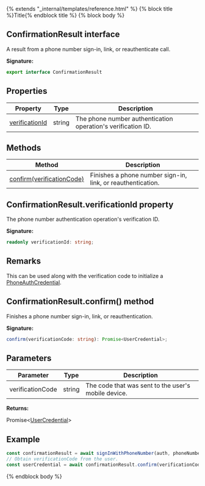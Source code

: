 {% extends "_internal/templates/reference.html" %}
{% block title %}Title{% endblock title %}
{% block body %}

## ConfirmationResult interface

A result from a phone number sign-in, link, or reauthenticate call.

<b>Signature:</b>

```typescript
export interface ConfirmationResult 
```

## Properties

|  Property | Type | Description |
|  --- | --- | --- |
|  [verificationId](./auth-types.confirmationresult.md#confirmationresultverificationid_property) | string | The phone number authentication operation's verification ID. |

## Methods

|  Method | Description |
|  --- | --- |
|  [confirm(verificationCode)](./auth-types.confirmationresult.md#confirmationresultconfirm_method) | Finishes a phone number sign-in, link, or reauthentication. |

## ConfirmationResult.verificationId property

The phone number authentication operation's verification ID.

<b>Signature:</b>

```typescript
readonly verificationId: string;
```

## Remarks

This can be used along with the verification code to initialize a [PhoneAuthCredential](./auth-types.phoneauthcredential.md#phoneauthcredential_class)<!-- -->.

## ConfirmationResult.confirm() method

Finishes a phone number sign-in, link, or reauthentication.

<b>Signature:</b>

```typescript
confirm(verificationCode: string): Promise<UserCredential>;
```

## Parameters

|  Parameter | Type | Description |
|  --- | --- | --- |
|  verificationCode | string | The code that was sent to the user's mobile device. |

<b>Returns:</b>

Promise&lt;[UserCredential](./auth-types.usercredential.md#usercredential_interface)<!-- -->&gt;

## Example


```javascript
const confirmationResult = await signInWithPhoneNumber(auth, phoneNumber, applicationVerifier);
// Obtain verificationCode from the user.
const userCredential = await confirmationResult.confirm(verificationCode);

```

{% endblock body %}
